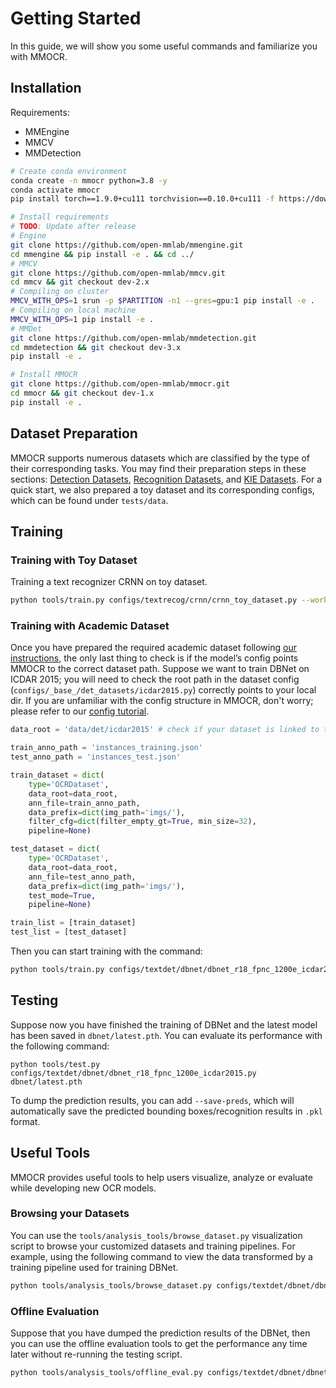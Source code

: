 # Getting Started

In this guide, we will show you some useful commands and familiarize you with MMOCR.

## Installation

Requirements:

- MMEngine
- MMCV
- MMDetection

```bash
# Create conda environment
conda create -n mmocr python=3.8 -y
conda activate mmocr
pip install torch==1.9.0+cu111 torchvision==0.10.0+cu111 -f https://download.pytorch.org/whl/torch_stable.html

# Install requirements
# TODO: Update after release
# Engine
git clone https://github.com/open-mmlab/mmengine.git
cd mmengine && pip install -e . && cd ../
# MMCV
git clone https://github.com/open-mmlab/mmcv.git
cd mmcv && git checkout dev-2.x
# Compiling on cluster
MMCV_WITH_OPS=1 srun -p $PARTITION -n1 --gres=gpu:1 pip install -e .
# Compiling on local machine
MMCV_WITH_OPS=1 pip install -e .
# MMDet
git clone https://github.com/open-mmlab/mmdetection.git
cd mmdetection && git checkout dev-3.x
pip install -e .

# Install MMOCR
git clone https://github.com/open-mmlab/mmocr.git
cd mmocr && git checkout dev-1.x
pip install -e .
```

## Dataset Preparation

MMOCR supports numerous datasets which are classified by the type of their corresponding tasks. You may find their preparation steps in these sections: [Detection Datasets](https://mmocr.readthedocs.io/en/latest/datasets/det.html), [Recognition Datasets](https://mmocr.readthedocs.io/en/latest/datasets/recog.html), and [KIE Datasets](https://mmocr.readthedocs.io/en/latest/datasets/kie.html). For a quick start, we also prepared a toy dataset and its corresponding configs, which can be found under `tests/data`.

## Training

### Training with Toy Dataset

Training a text recognizer CRNN on toy dataset.

```bash
python tools/train.py configs/textrecog/crnn/crnn_toy_dataset.py --work-dir crnn
```

### Training with Academic Dataset

Once you have prepared the required academic dataset following [our instructions](https://mmocr.readthedocs.io/en/latest/datasets/det.html), the only last thing to check is if the model’s config points MMOCR to the correct dataset path. Suppose we want to train DBNet on ICDAR 2015; you will need to check the root path in the dataset config (`configs/_base_/det_datasets/icdar2015.py`) correctly points to your local dir. If you are unfamiliar with the config structure in MMOCR, don't worry; please refer to our [config tutorial](<>).

```python
data_root = 'data/det/icdar2015' # check if your dataset is linked to this path

train_anno_path = 'instances_training.json'
test_anno_path = 'instances_test.json'

train_dataset = dict(
    type='OCRDataset',
    data_root=data_root,
    ann_file=train_anno_path,
    data_prefix=dict(img_path='imgs/'),
    filter_cfg=dict(filter_empty_gt=True, min_size=32),
    pipeline=None)

test_dataset = dict(
    type='OCRDataset',
    data_root=data_root,
    ann_file=test_anno_path,
    data_prefix=dict(img_path='imgs/'),
    test_mode=True,
    pipeline=None)

train_list = [train_dataset]
test_list = [test_dataset]
```

Then you can start training with the command:

```bash
python tools/train.py configs/textdet/dbnet/dbnet_r18_fpnc_1200e_icdar2015.py --work-dir dbnet
```

## Testing

Suppose now you have finished the training of DBNet and the latest model has been saved in `dbnet/latest.pth`. You can evaluate its performance with the following command:

```shell
python tools/test.py configs/textdet/dbnet/dbnet_r18_fpnc_1200e_icdar2015.py dbnet/latest.pth
```

To dump the prediction results, you can add `--save-preds`, which will automatically save the predicted bounding boxes/recognition results in `.pkl` format.

## Useful Tools

MMOCR provides useful tools to help users visualize, analyze or evaluate while developing new OCR models.

### Browsing your Datasets

You can use the `tools/analysis_tools/browse_dataset.py` visualization script to browse your customized datasets and training pipelines. For example, using the following command to view the data transformed by a training pipeline used for training DBNet.

```bash
python tools/analysis_tools/browse_dataset.py configs/textdet/dbnet/dbnet_r18_fpnc_1200e_icdar2015.py --output-dir ./vis_dbnet_ic15
```

### Offline Evaluation

Suppose that you have dumped the prediction results of the DBNet, then you can use the offline evaluation tools to get the performance any time later without re-running the testing script.

```bash
python tools/analysis_tools/offline_eval.py configs/textdet/dbnet/dbnet_r18_fpnc_1200e_icdar2015.py path/to/results/dbnet_predictions.pkl
```
